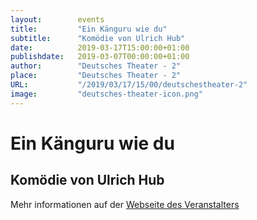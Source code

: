```yaml
---
layout:        events
title:         "Ein Känguru wie du"
subtitle:      "Komödie von Ulrich Hub"
date:          2019-03-17T15:00:00+01:00
publishdate:   2019-03-07T00:00:00+01:00
author:        "Deutsches Theater - 2"
place:         "Deutsches Theater - 2"
URL:           "/2019/03/17/15/00/deutschestheater-2"
image:         "deutsches-theater-icon.png"
---
```


Ein Känguru wie du
===========

Komödie von Ulrich Hub
-----------



Mehr informationen auf der [Webseite des Veranstalters](https://www.dt-goettingen.de/stueck/ein-kaenguru-wie-du/)
